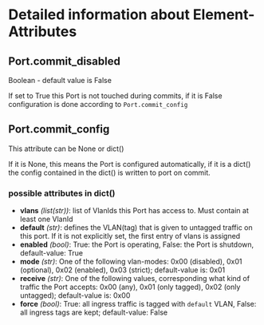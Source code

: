 # Detailed information about Element-Attributes

## Port.commit_disabled

Boolean - default value is False

If set to True this Port is not touched during commits, if it is False configuration is done according to `Port.commit_config`

## Port.commit_config

This attribute can be None or dict()

If it is None, this means the Port is configured automatically, if it is a dict() the config contained in the dict() is written to port on commit.

### possible attributes in dict()

  * **vlans** *(list(str))*: list of VlanIds this Port has access to. Must contain at least one VlanId
  * **default** *(str)*: defines the VLAN(tag) that is given to untagged traffic on this port. If it is not explicitly set, the first entry of vlans is assigned
  * **enabled** *(bool)*: True: the Port is operating, False: the Port is shutdown, default-value: True
  * **mode** *(str)*: One of the following vlan-modes: 0x00 (disabled), 0x01 (optional), 0x02 (enabled), 0x03 (strict); default-value is: 0x01
  * **receive** *(str)*: One of the following values, corresponding what kind of traffic the Port accepts: 0x00 (any), 0x01 (only tagged), 0x02 (only untagged); default-value is: 0x00
  * **force** *(bool)*: True: all ingress traffic is tagged with `default` VLAN, False: all ingress tags are kept; default-value: False
